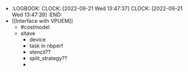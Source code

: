 - :LOGBOOK:
  CLOCK: [2022-09-21 Wed 13:47:37]
  CLOCK: [2022-09-21 Wed 13:47:39]
  :END:
- [[Interface with VPUEM]]
	- #costmodel
	- shave
		- device
		- task in nbperf
		- stencil??
		- split_strategy??
		-
